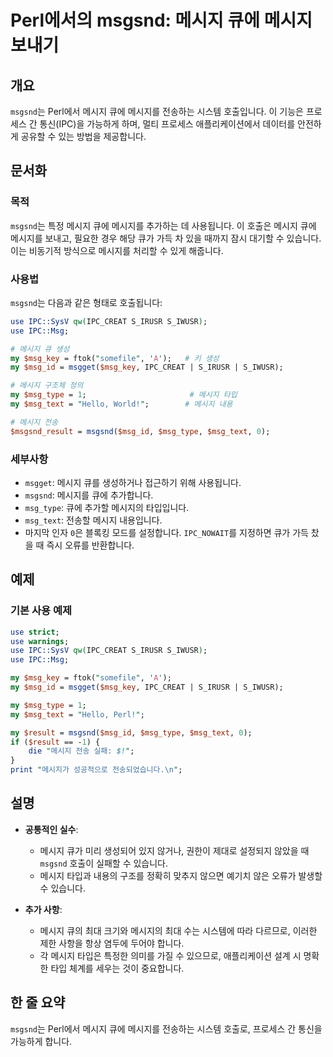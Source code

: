 <!--
Meta Description: # Perl에서의 msgsnd: 메시지 큐에 메시지 보내기 ## 개요 `msgsnd`는 Perl에서 메시지 큐에 메시지를 전송하는 시스템 호출입니다. 이 기능은 프로세스 간 통신(IPC)을 가능하게 하며, 멀티 프로세스 애플리케이션에서 데이터를 안전하게 공유할 수 있는...
Meta Keywords: 메시지, msgsnd, 메시지를, use, ipc
-->

# Perl에서의 msgsnd: 메시지 큐에 메시지 보내기

## 개요
`msgsnd`는 Perl에서 메시지 큐에 메시지를 전송하는 시스템 호출입니다. 이 기능은 프로세스 간 통신(IPC)을 가능하게 하며, 멀티 프로세스 애플리케이션에서 데이터를 안전하게 공유할 수 있는 방법을 제공합니다.

## 문서화

### 목적
`msgsnd`는 특정 메시지 큐에 메시지를 추가하는 데 사용됩니다. 이 호출은 메시지 큐에 메시지를 보내고, 필요한 경우 해당 큐가 가득 차 있을 때까지 잠시 대기할 수 있습니다. 이는 비동기적 방식으로 메시지를 처리할 수 있게 해줍니다.

### 사용법
`msgsnd`는 다음과 같은 형태로 호출됩니다:

```perl
use IPC::SysV qw(IPC_CREAT S_IRUSR S_IWUSR);
use IPC::Msg;

# 메시지 큐 생성
my $msg_key = ftok("somefile", 'A');   # 키 생성
my $msg_id = msgget($msg_key, IPC_CREAT | S_IRUSR | S_IWUSR);

# 메시지 구조체 정의
my $msg_type = 1;                       # 메시지 타입
my $msg_text = "Hello, World!";        # 메시지 내용

# 메시지 전송
$msgsnd_result = msgsnd($msg_id, $msg_type, $msg_text, 0);
```

### 세부사항
- `msgget`: 메시지 큐를 생성하거나 접근하기 위해 사용됩니다.
- `msgsnd`: 메시지를 큐에 추가합니다.
- `msg_type`: 큐에 추가할 메시지의 타입입니다.
- `msg_text`: 전송할 메시지 내용입니다.
- 마지막 인자 `0`은 블록킹 모드를 설정합니다. `IPC_NOWAIT`를 지정하면 큐가 가득 찼을 때 즉시 오류를 반환합니다.

## 예제

### 기본 사용 예제
```perl
use strict;
use warnings;
use IPC::SysV qw(IPC_CREAT S_IRUSR S_IWUSR);
use IPC::Msg;

my $msg_key = ftok("somefile", 'A');
my $msg_id = msgget($msg_key, IPC_CREAT | S_IRUSR | S_IWUSR);

my $msg_type = 1;
my $msg_text = "Hello, Perl!";

my $result = msgsnd($msg_id, $msg_type, $msg_text, 0);
if ($result == -1) {
    die "메시지 전송 실패: $!";
}
print "메시지가 성공적으로 전송되었습니다.\n";
```

## 설명
- **공통적인 실수**: 
  - 메시지 큐가 미리 생성되어 있지 않거나, 권한이 제대로 설정되지 않았을 때 `msgsnd` 호출이 실패할 수 있습니다.
  - 메시지 타입과 내용의 구조를 정확히 맞추지 않으면 예기치 않은 오류가 발생할 수 있습니다.
  
- **추가 사항**:
  - 메시지 큐의 최대 크기와 메시지의 최대 수는 시스템에 따라 다르므로, 이러한 제한 사항을 항상 염두에 두어야 합니다.
  - 각 메시지 타입은 특정한 의미를 가질 수 있으므로, 애플리케이션 설계 시 명확한 타입 체계를 세우는 것이 중요합니다.

## 한 줄 요약
`msgsnd`는 Perl에서 메시지 큐에 메시지를 전송하는 시스템 호출로, 프로세스 간 통신을 가능하게 합니다.